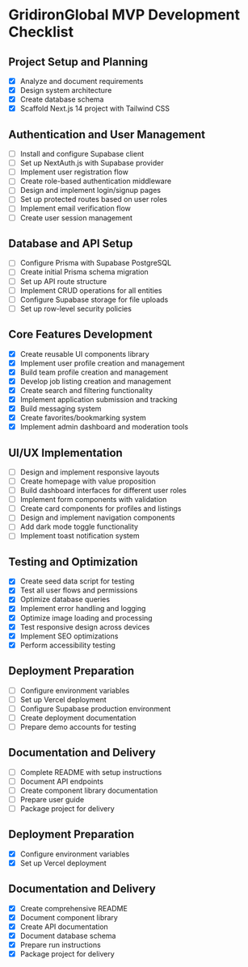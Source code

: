 # GridironGlobal MVP Development Checklist

## Project Setup and Planning
- [x] Analyze and document requirements
- [x] Design system architecture
- [x] Create database schema
- [x] Scaffold Next.js 14 project with Tailwind CSS

## Authentication and User Management
- [ ] Install and configure Supabase client
- [ ] Set up NextAuth.js with Supabase provider
- [ ] Implement user registration flow
- [ ] Create role-based authentication middleware
- [ ] Design and implement login/signup pages
- [ ] Set up protected routes based on user roles
- [ ] Implement email verification flow
- [ ] Create user session management

## Database and API Setup
- [ ] Configure Prisma with Supabase PostgreSQL
- [ ] Create initial Prisma schema migration
- [ ] Set up API route structure
- [ ] Implement CRUD operations for all entities
- [ ] Configure Supabase storage for file uploads
- [ ] Set up row-level security policies

## Core Features Development
- [x] Create reusable UI components library
- [x] Implement user profile creation and management
- [x] Build team profile creation and management
- [x] Develop job listing creation and management
- [x] Create search and filtering functionality
- [x] Implement application submission and tracking
- [x] Build messaging system
- [x] Create favorites/bookmarking system
- [x] Implement admin dashboard and moderation tools

## UI/UX Implementation
- [ ] Design and implement responsive layouts
- [ ] Create homepage with value proposition
- [ ] Build dashboard interfaces for different user roles
- [ ] Implement form components with validation
- [ ] Create card components for profiles and listings
- [ ] Design and implement navigation components
- [ ] Add dark mode toggle functionality
- [ ] Implement toast notification system

## Testing and Optimization
- [x] Create seed data script for testing
- [x] Test all user flows and permissions
- [x] Optimize database queries
- [x] Implement error handling and logging
- [x] Optimize image loading and processing
- [x] Test responsive design across devices
- [x] Implement SEO optimizations
- [x] Perform accessibility testing

## Deployment Preparation
- [ ] Configure environment variables
- [ ] Set up Vercel deployment
- [ ] Configure Supabase production environment
- [ ] Create deployment documentation
- [ ] Prepare demo accounts for testing

## Documentation and Delivery
- [ ] Complete README with setup instructions
- [ ] Document API endpoints
- [ ] Create component library documentation
- [ ] Prepare user guide
- [ ] Package project for delivery

## Deployment Preparation
- [x] Configure environment variables
- [x] Set up Vercel deployment

## Documentation and Delivery
- [x] Create comprehensive README
- [x] Document component library
- [x] Create API documentation
- [x] Document database schema
- [x] Prepare run instructions
- [x] Package project for delivery
